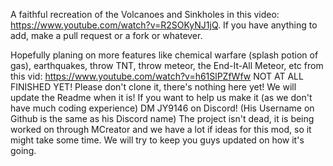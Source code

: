

A faithful recreation of the Volcanoes and Sinkholes in this video: https://www.youtube.com/watch?v=R2SOKyNJ1jQ. If you have anything to add, make a pull request or a fork or whatever.

Hopefully planing on more features like chemical warfare (splash potion of gas), earthquakes, throw TNT, throw meteor, the End-It-All Meteor, etc from this vid: https://www.youtube.com/watch?v=h61SlPZfWfw
NOT AT ALL FINISHED YET! Please don't clone it, there's nothing here yet! We will update the Readme when it is! If you want to help us make it (as we don't have much coding experience) DM JY9146 on Discord!
(His Username on Github is the same as his Discord name)
The project isn't dead, it is being worked on through MCreator and we have a lot if ideas for this mod, so it might take some time. We will try to keep you guys updated on how it's going.
